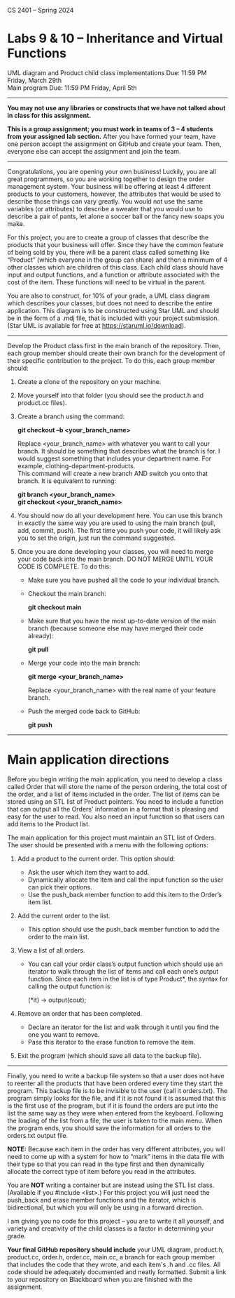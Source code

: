 CS 2401 – Spring 2024  
# Labs 9 & 10 – Inheritance and Virtual Functions  
UML diagram and Product child class implementations Due: 11:59 PM Friday, March 29th  
Main program Due: 11:59 PM Friday, April 5th  

***   
**You may not use any libraries or constructs that we have not talked about in class for this assignment.**  

**This is a group assignment; you must work in teams of 3 – 4 students from your assigned lab section.** After you have formed your team, have one person accept the assignment on GitHub and create your team. Then, everyone else can accept the assignment and join the team. 

***  

Congratulations, you are opening your own business! Luckily, you are all great programmers, so you are working together to design the order management system. Your business will be offering at least 4 different products to your customers, however, the attributes that would be used to describe those things can vary greatly. You would not use the same variables (or attributes) to describe a sweater that you would use to describe a pair of pants, let alone a soccer ball or the fancy new soaps you make.  

For this project, you are to create a group of classes that describe the products that your business will offer. Since they have the common feature of being sold by you, there will be a parent class called something like “Product” (which everyone in the group can share) and then a minimum of 4 other classes which are children of this class. Each child class should have input and output functions, and a function or attribute associated with the cost of the item. These functions will need to be virtual in the parent.   

You are also to construct, for 10% of your grade, a UML class diagram which describes your classes, but does not need to describe the entire application. This diagram is to be constructed using Star UML and should be in the form of a .mdj file, that is included with your project submission. (Star UML is available for free at https://staruml.io/download).

***  

Develop the Product class first in the main branch of the repository. Then, each group member should create their own branch for the development of their specific contribution to the project. To do this, each group member should: 

1. Create a clone of the repository on your machine.  
2. Move yourself into that folder (you should see the product.h and product.cc files).  
3. Create a branch using the command:
   
   **git checkout –b <your_branch_name>**
   
   Replace <your_branch_name> with whatever you want to call your branch. It should be something that describes what the branch is for. I would suggest something that includes your department name. For example, clothing-department-products.  
   This command will create a new branch AND switch you onto that branch. It is equivalent to running:
   
   **git branch <your_branch_name>**  
   **git checkout <your_branch_name>**

4. You should now do all your development here. You can use this branch in exactly the same way you are used to using the main branch (pull, add, commit, push). The first time you push your code, it will likely ask you to set the origin, just run the command suggested.  
5. Once you are done developing your classes, you will need to merge your code back into the main branch. DO NOT MERGE UNTIL YOUR CODE IS COMPLETE. To do this:
   * Make sure you have pushed all the code to your individual branch.
   * Checkout the main branch:
     
     **git checkout main**  
     
   * Make sure that you have the most up-to-date version of the main branch (because someone else may have merged their code already):
     
     **git pull**  
     
   * Merge your code into the main branch:  
     
     **git merge <your_branch_name>**  

     Replace <your_branch_name> with the real name of your feature branch.  

   * Push the merged code back to GitHub:  

     **git push**

***    
# Main application directions 

Before you begin writing the main application, you need to develop a class called Order that will store the name of the person ordering, the total cost of the order, and a list of items included in the order. The list of items can be stored using an STL list of Product pointers. You need to include a function that can output all the Orders' information in a format that is pleasing and easy for the user to read. You also need an input function so that users can add items to the Product list. 

 

The main application for this project must maintain an STL list of Orders. The user should be presented with a menu with the following options: 

1. Add a product to the current order. This option should:  
   * Ask the user which item they want to add.  
   * Dynamically allocate the item and call the input function so the user can pick their options.  
   * Use the push_back member function to add this item to the Order’s item list.  
2. Add the current order to the list.  
   * This option should use the push_back member function to add the order to the main list.  
3. View a list of all orders.  
   * You can call your order class’s output function which should use an iterator to walk through the list of items and call each one’s output function. Since each item in the list is of type Product*, the syntax for calling the output function is:
     
     (*it) -> output(cout);
     
5. Remove an order that has been completed.
   * Declare an iterator for the list and walk through it until you find the one you want to remove.
   * Pass this iterator to the erase function to remove the item.  
6. Exit the program (which should save all data to the backup file). 

 ***  

Finally, you need to write a backup file system so that a user does not have to reenter all the products that have been ordered every time they start the program. This backup file is to be invisible to the user (call it orders.txt). The program simply looks for the file, and if it is not found it is assumed that this is the first use of the program, but if it is found the orders are put into the list the same way as they were when entered from the keyboard. Following the loading of the list from a file, the user is taken to the main menu. When the program ends, you should save the information for all orders to the orders.txt output file.  

**NOTE:** Because each item in the order has very different attributes, you will need to come up with a system for how to “mark” items in the data file with their type so that you can read in the type first and then dynamically allocate the correct type of item before you read in the attributes. 

You are **NOT** writing a container but are instead using the STL list class. (Available if you #include \<list\>.) For this project you will just need the push_back and erase member functions and the iterator, which is bidirectional, but which you will only be using in a forward direction. 

I am giving you no code for this project – you are to write it all yourself, and variety and creativity of the child classes is a factor in determining your grade.   

**Your final GitHub repository should include** your UML diagram, product.h, product.cc, order.h, order.cc, main.cc, a branch for each group member that includes the code that they wrote, and each item's .h and .cc files. All code should be adequately documented and neatly formatted. Submit a link to your repository on Blackboard when you are finished with the assignment.  
